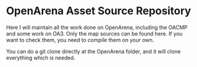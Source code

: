 # OpenArena Asset Source Repository

Here I will maintain all the work done on OpenArena, including the OACMP and some work on OA3. Only the map sources can be found here. If you want to check them, you need to compile them on your own.

You can do a git clone directly at the OpenArena folder, and it will clone everything which is needed.
